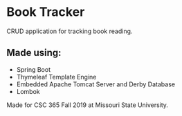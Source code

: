 # Book Tracker

CRUD application for tracking book reading. 

## Made using:
- Spring Boot
- Thymeleaf Template Engine
- Embedded Apache Tomcat Server and Derby Database
- Lombok

Made for CSC 365 Fall 2019 at Missouri State University.
